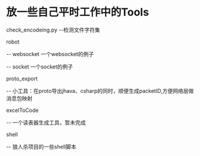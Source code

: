 # 放一些自己平时工作中的Tools
check_encodeing.py --检测文件字符集

robot
   
   -- websocket 一个websocket的例子
   
   -- socket    一个socket的例子

   
proto_export 
	
   -- 小工具：在proto导出jhava、csharp的同时，顺便生成packetID,方便网络层做消息包映射

excelToCode

   -- 一个读表器生成工具，暂未完成

shell

   -- 狼人杀项目的一些shell脚本
